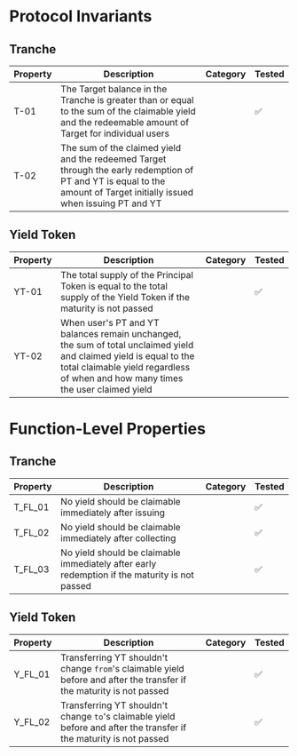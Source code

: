 # Protocol Invariants

## Tranche

| Property | Description                                                                                                                                                             | Category | Tested |
| -------- | ----------------------------------------------------------------------------------------------------------------------------------------------------------------------- | -------- | ------ |
| T-01     | The Target balance in the Tranche is greater than or equal to the sum of the claimable yield and the redeemable amount of Target for individual users                   |          | ✅     |
| T-02     | The sum of the claimed yield and the redeemed Target through the early redemption of PT and YT is equal to the amount of Target initially issued when issuing PT and YT |          |        |

## Yield Token

| Property | Description                                                                                                                                                                                            | Category | Tested |
| -------- | ------------------------------------------------------------------------------------------------------------------------------------------------------------------------------------------------------ | -------- | ------ |
| YT-01    | The total supply of the Principal Token is equal to the total supply of the Yield Token if the maturity is not passed                                                                                  |          | ✅     |
| YT-02    | When user's PT and YT balances remain unchanged, the sum of total unclaimed yield and claimed yield is equal to the total claimable yield regardless of when and how many times the user claimed yield |          |        |

# Function-Level Properties

## Tranche

| Property | Description                                                                                   | Category | Tested |
| -------- | --------------------------------------------------------------------------------------------- | -------- | ------ |
| T_FL_01  | No yield should be claimable immediately after issuing                                        |          | ✅     |
| T_FL_02  | No yield should be claimable immediately after collecting                                     |          | ✅     |
| T_FL_03  | No yield should be claimable immediately after early redemption if the maturity is not passed |          | ✅     |

## Yield Token

| Property | Description                                                                                                           | Category | Tested |
| -------- | --------------------------------------------------------------------------------------------------------------------- | -------- | ------ |
| Y_FL_01  | Transferring YT shouldn't change `from`'s claimable yield before and after the transfer if the maturity is not passed |          | ✅     |
| Y_FL_02  | Transferring YT shouldn't change `to`'s claimable yield before and after the transfer if the maturity is not passed   |          | ✅     |
